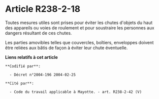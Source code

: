 # Article R238-2-18

Toutes mesures utiles sont prises pour éviter les chutes d'objets du haut des appareils ou voies de roulement et pour
soustraire les personnes aux dangers résultant de ces chutes.

Les parties amovibles telles que couvercles, boîtiers, enveloppes doivent être reliées aux bâtis de façon à éviter leur chute
éventuelle.

**Liens relatifs à cet article**

	**Codifié par**:

	  - Décret n°2004-196 2004-02-25

	**Cité par**:

	  - Code du travail applicable à Mayotte. - art. R238-2-42 (V)
